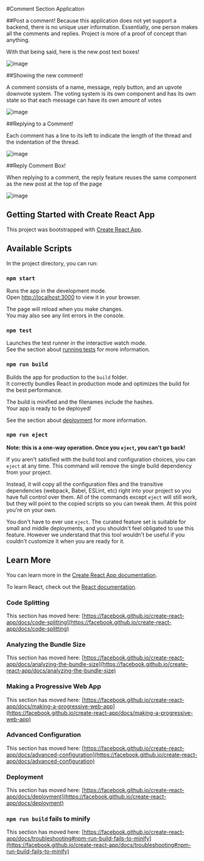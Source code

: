 #Comment Section Application

##Post a comment!
Because this application does not yet support a backend, there is no unique user information. Essentially, one person makes all the comments and replies. Project is more of a proof of concept than anything. 

With that being said, here is the new post text boxes!

![image](https://github.com/DiscoDoggy/reactjs_comment_section/assets/110149934/c6246db1-bfc8-417d-8a98-e1182f08e79d)

##Showing the new comment!

A comment consists of a name, message, reply button, and an upvote downvote system. The voting system is its own component and has its own state so that each message can have its own amount of votes

![image](https://github.com/DiscoDoggy/reactjs_comment_section/assets/110149934/6478bab2-6670-4be4-b324-2766efa25f51)

##Replying to a Comment!

Each comment has a line to its left to indicate the length of the thread and the indentation of the thread.

![image](https://github.com/DiscoDoggy/reactjs_comment_section/assets/110149934/fe5e12fc-5b48-4159-9656-3b894d25d666)

##Reply Comment Box!

When replying to a comment, the reply feature reuses the same component as the new post at the top of the page

![image](https://github.com/DiscoDoggy/reactjs_comment_section/assets/110149934/e0066ff2-4982-4717-b4fd-4e53b2bcee90)










## Getting Started with Create React App

This project was bootstrapped with [Create React App](https://github.com/facebook/create-react-app).

## Available Scripts

In the project directory, you can run:

### `npm start`

Runs the app in the development mode.\
Open [http://localhost:3000](http://localhost:3000) to view it in your browser.

The page will reload when you make changes.\
You may also see any lint errors in the console.

### `npm test`

Launches the test runner in the interactive watch mode.\
See the section about [running tests](https://facebook.github.io/create-react-app/docs/running-tests) for more information.

### `npm run build`

Builds the app for production to the `build` folder.\
It correctly bundles React in production mode and optimizes the build for the best performance.

The build is minified and the filenames include the hashes.\
Your app is ready to be deployed!

See the section about [deployment](https://facebook.github.io/create-react-app/docs/deployment) for more information.

### `npm run eject`

**Note: this is a one-way operation. Once you `eject`, you can't go back!**

If you aren't satisfied with the build tool and configuration choices, you can `eject` at any time. This command will remove the single build dependency from your project.

Instead, it will copy all the configuration files and the transitive dependencies (webpack, Babel, ESLint, etc) right into your project so you have full control over them. All of the commands except `eject` will still work, but they will point to the copied scripts so you can tweak them. At this point you're on your own.

You don't have to ever use `eject`. The curated feature set is suitable for small and middle deployments, and you shouldn't feel obligated to use this feature. However we understand that this tool wouldn't be useful if you couldn't customize it when you are ready for it.

## Learn More

You can learn more in the [Create React App documentation](https://facebook.github.io/create-react-app/docs/getting-started).

To learn React, check out the [React documentation](https://reactjs.org/).

### Code Splitting

This section has moved here: [https://facebook.github.io/create-react-app/docs/code-splitting](https://facebook.github.io/create-react-app/docs/code-splitting)

### Analyzing the Bundle Size

This section has moved here: [https://facebook.github.io/create-react-app/docs/analyzing-the-bundle-size](https://facebook.github.io/create-react-app/docs/analyzing-the-bundle-size)

### Making a Progressive Web App

This section has moved here: [https://facebook.github.io/create-react-app/docs/making-a-progressive-web-app](https://facebook.github.io/create-react-app/docs/making-a-progressive-web-app)

### Advanced Configuration

This section has moved here: [https://facebook.github.io/create-react-app/docs/advanced-configuration](https://facebook.github.io/create-react-app/docs/advanced-configuration)

### Deployment

This section has moved here: [https://facebook.github.io/create-react-app/docs/deployment](https://facebook.github.io/create-react-app/docs/deployment)

### `npm run build` fails to minify

This section has moved here: [https://facebook.github.io/create-react-app/docs/troubleshooting#npm-run-build-fails-to-minify](https://facebook.github.io/create-react-app/docs/troubleshooting#npm-run-build-fails-to-minify)
